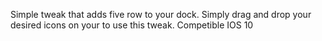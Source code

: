 Simple tweak that adds five row to your dock. Simply drag and drop your desired icons on your to use this tweak. Competible IOS 10